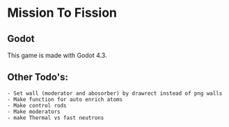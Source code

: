 # Mission To Fission


## Godot 
This game is made with Godot 4.3. 

## Other Todo's:
	- Set wall (moderator and abosorber) by drawrect instead of png walls
	- Make function for auto enrich atoms 
	- Make control rods
	- Make moderators 
	- make Thermal vs fast neutrons
